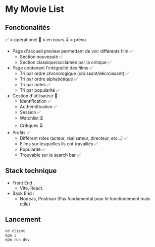 # My Movie List

## Fonctionalités
:white_check_mark: = opérationel :construction: = en cours :hourglass_flowing_sand: = prévu
- Page d'accueil preview permettant de voir différents film :white_check_mark:
    - Section nouveauté :white_check_mark:
    - Section classique/acclamée par la critique :white_check_mark:
- Page contenant l'intégralité des films :white_check_mark:
    - Tri par ordre chronologique (croissant/décroissant) :white_check_mark:
    - Tri par ordre alphabétique :white_check_mark:
    - Tri par notes :white_check_mark:
    - Tri par popularité :white_check_mark:
- Gestion d'utilisateur :construction:
    - Identification :white_check_mark:
    - Authentification :white_check_mark:
    - Session :white_check_mark:
    - Watchlist :hourglass_flowing_sand:
    - Critiques :hourglass_flowing_sand:
- Profils :white_check_mark:
    - Différent roles (acteur, réalisateur, directeur, etc...) :white_check_mark:
    - Films sur lesquelles ils ont travaillés :white_check_mark:
    - Popularité :white_check_mark:
    - Trouvable sur la search bar :white_check_mark:
## Stack technique
- Front End :
    - Vite, React.
- Back End :
    - NodeJs, Postman (Pas fondamental pour le fonctionement mais utile)
## Lancement
```
cd client
npm i
npm run dev
```
